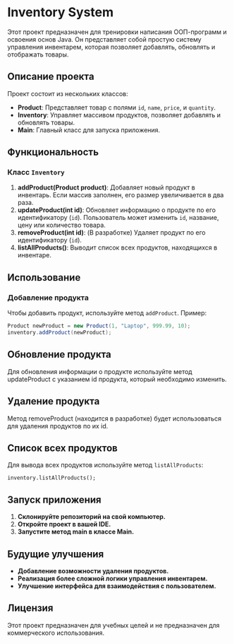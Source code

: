# Inventory System

Этот проект предназначен для тренировки написания ООП-программ и освоения основ Java. Он представляет собой простую систему управления инвентарем, которая позволяет добавлять, обновлять и отображать товары.

## Описание проекта

Проект состоит из нескольких классов:

- **Product**: Представляет товар с полями `id`, `name`, `price`, и `quantity`.
- **Inventory**: Управляет массивом продуктов, позволяет добавлять и обновлять товары.
- **Main**: Главный класс для запуска приложения.

## Функциональность

### Класс `Inventory`

1. **addProduct(Product product)**: Добавляет новый продукт в инвентарь. Если массив заполнен, его размер увеличивается в два раза.
2. **updateProduct(int id)**: Обновляет информацию о продукте по его идентификатору (`id`). Пользователь может изменить `id`, название, цену или количество товара.
3. **removeProduct(int id)**: (В разработке) Удаляет продукт по его идентификатору (`id`).
4. **listAllProducts()**: Выводит список всех продуктов, находящихся в инвентаре.

## Использование

### Добавление продукта

Чтобы добавить продукт, используйте метод `addProduct`. Пример:
```java
Product newProduct = new Product(1, "Laptop", 999.99, 10);
inventory.addProduct(newProduct);
```

## Обновление продукта
Для обновления информации о продукте используйте метод updateProduct с указанием id продукта, который необходимо изменить.

## Удаление продукта
Метод removeProduct (находится в разработке) будет использоваться для удаления продуктов по их id.

## Список всех продуктов
Для вывода всех продуктов используйте метод `listAllProducts`:
```
inventory.listAllProducts();
```

## Запуск приложения

1. **Склонируйте репозиторий на свой компьютер.**
2. **Откройте проект в вашей IDE.**
3. **Запустите метод main в классе Main.**

## Будущие улучшения

- **Добавление возможности удаления продуктов.**
- **Реализация более сложной логики управления инвентарем.**
- **Улучшение интерфейса для взаимодействия с пользователем.**

## Лицензия
Этот проект предназначен для учебных целей и не предназначен для коммерческого использования.